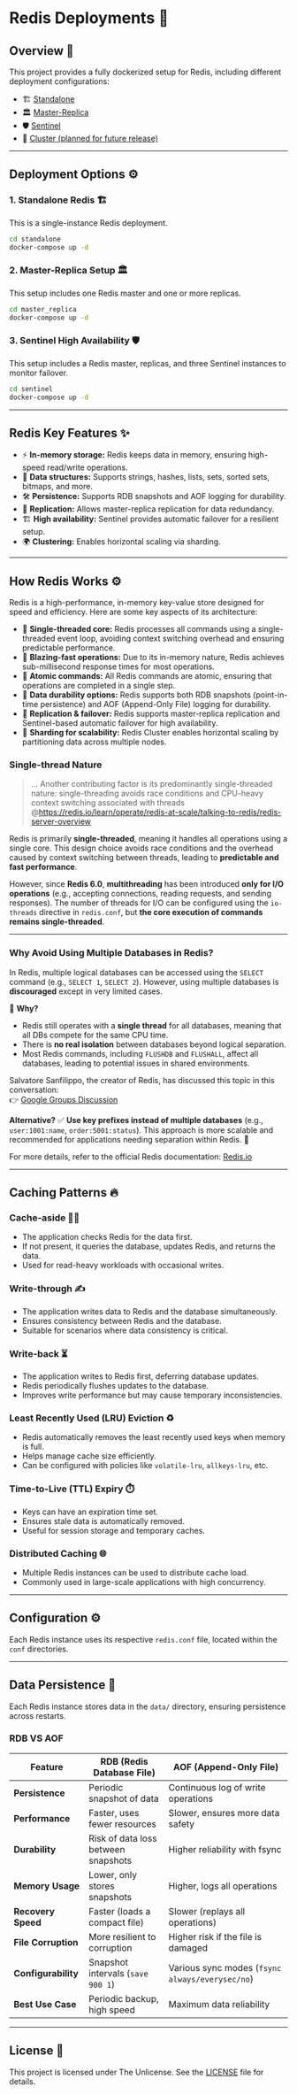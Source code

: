 # Redis Deployments 🚀

## Overview 📝

This project provides a fully dockerized setup for Redis, including different deployment configurations:

- 🏗️ [Standalone](./standalone/readme.MD)
- 🏛️ [Master-Replica](./master_replica/readme.MD)
- 🛡️ [Sentinel](./sentinel/readme.MD)
- 📡 [Cluster (planned for future release)](./cluster/readme.MD)

---

## Deployment Options ⚙️

### 1. Standalone Redis 🏗️

This is a single-instance Redis deployment.

```sh
cd standalone
docker-compose up -d
```

### 2. Master-Replica Setup 🏛️

This setup includes one Redis master and one or more replicas.

```sh
cd master_replica
docker-compose up -d
```

### 3. Sentinel High Availability 🛡️

This setup includes a Redis master, replicas, and three Sentinel instances to monitor failover.

```sh
cd sentinel
docker-compose up -d
```

---

## Redis Key Features ✨

- ⚡ **In-memory storage:** Redis keeps data in memory, ensuring high-speed read/write operations.
- 📂 **Data structures:** Supports strings, hashes, lists, sets, sorted sets, bitmaps, and more.
- 🛠️ **Persistence:** Supports RDB snapshots and AOF logging for durability.
- 🔁 **Replication:** Allows master-replica replication for data redundancy.
- 🏗️ **High availability:** Sentinel provides automatic failover for a resilient setup.
- 🌍 **Clustering:** Enables horizontal scaling via sharding.

---

## How Redis Works ⚙️

Redis is a high-performance, in-memory key-value store designed for speed and efficiency. Here are some key aspects of
its architecture:

- 🚀 **Single-threaded core:** Redis processes all commands using a single-threaded event loop, avoiding context
  switching overhead and ensuring predictable performance.
- 🌋 **Blazing-fast operations:** Due to its in-memory nature, Redis achieves sub-millisecond response times for most
  operations.
- 🛑 **Atomic commands:** All Redis commands are atomic, ensuring that operations are completed in a single step.
- 📝 **Data durability options:** Redis supports both RDB snapshots (point-in-time persistence) and AOF (Append-Only
  File) logging for durability.
- 🔄 **Replication & failover:** Redis supports master-replica replication and Sentinel-based automatic failover for high
  availability.
- 🔀 **Sharding for scalability:** Redis Cluster enables horizontal scaling by partitioning data across multiple nodes.

### Single-thread Nature

> ... Another contributing factor is its predominantly single-threaded nature: single-threading avoids race conditions
> and CPU-heavy context switching associated with threads
> @https://redis.io/learn/operate/redis-at-scale/talking-to-redis/redis-server-overview

Redis is primarily **single-threaded**, meaning it handles all operations using a single core. This design choice avoids
race conditions and the overhead caused by context switching between threads, leading to **predictable and fast
performance**.

However, since **Redis 6.0**, **multithreading** has been introduced **only for I/O operations** (e.g., accepting
connections, reading requests, and sending responses). The number of threads for I/O can be configured using the
`io-threads` directive in `redis.conf`, but **the core execution of commands remains single-threaded**.

---

### **Why Avoid Using Multiple Databases in Redis?**

In Redis, multiple logical databases can be accessed using the `SELECT` command (e.g., `SELECT 1`, `SELECT 2`). However,
using multiple databases is **discouraged** except in very limited cases.

🔹 **Why?**

- Redis still operates with a **single thread** for all databases, meaning that all DBs compete for the same CPU time.
- There is **no real isolation** between databases beyond logical separation.
- Most Redis commands, including `FLUSHDB` and `FLUSHALL`, affect all databases, leading to potential issues in shared
  environments.

Salvatore Sanfilippo, the creator of Redis, has discussed this topic in this conversation:  
👉 [Google Groups Discussion](https://groups.google.com/g/redis-db/c/vS5wX8X4Cjg)

**Alternative?** ✅ **Use key prefixes instead of multiple databases** (e.g., `user:1001:name`, `order:5001:status`).
This approach is more scalable and recommended for applications needing separation within Redis. 🚀

For more details, refer to the official Redis documentation: [Redis.io](https://redis.io/docs/)

---

## Caching Patterns 🔥

### Cache-aside 🏃‍♂️

- The application checks Redis for the data first.
- If not present, it queries the database, updates Redis, and returns the data.
- Used for read-heavy workloads with occasional writes.

### Write-through ✍️

- The application writes data to Redis and the database simultaneously.
- Ensures consistency between Redis and the database.
- Suitable for scenarios where data consistency is critical.

### Write-back ⏳

- The application writes to Redis first, deferring database updates.
- Redis periodically flushes updates to the database.
- Improves write performance but may cause temporary inconsistencies.

### Least Recently Used (LRU) Eviction ♻️

- Redis automatically removes the least recently used keys when memory is full.
- Helps manage cache size efficiently.
- Can be configured with policies like `volatile-lru`, `allkeys-lru`, etc.

### Time-to-Live (TTL) Expiry ⏱️

- Keys can have an expiration time set.
- Ensures stale data is automatically removed.
- Useful for session storage and temporary caches.

### Distributed Caching 🌐

- Multiple Redis instances can be used to distribute cache load.
- Commonly used in large-scale applications with high concurrency.

---

## Configuration ⚙️

Each Redis instance uses its respective `redis.conf` file, located within the `conf` directories.

---

## Data Persistence 💾

Each Redis instance stores data in the `data/` directory, ensuring persistence across restarts.

### RDB VS AOF

| Feature             | RDB (Redis Database File)           | AOF (Append-Only File)                          |
|---------------------|-------------------------------------|-------------------------------------------------|
| **Persistence**     | Periodic snapshot of data           | Continuous log of write operations              |
| **Performance**     | Faster, uses fewer resources        | Slower, ensures more data safety                |
| **Durability**      | Risk of data loss between snapshots | Higher reliability with fsync                   |
| **Memory Usage**    | Lower, only stores snapshots        | Higher, logs all operations                     |
| **Recovery Speed**  | Faster (loads a compact file)       | Slower (replays all operations)                 |
| **File Corruption** | More resilient to corruption        | Higher risk if the file is damaged              |
| **Configurability** | Snapshot intervals (`save 900 1`)   | Various sync modes (`fsync always/everysec/no`) |
| **Best Use Case**   | Periodic backup, high speed         | Maximum data reliability                        |

---

## License 📜

This project is licensed under The Unlicense. See the [LICENSE](./LICENSE) file for details.

